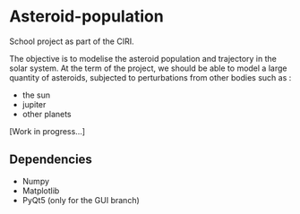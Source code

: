 # Asteroid-population
 
School project as part of the CIRI. 

The objective is to modelise the asteroid population and trajectory in the solar system. At the term of the project, we should be able to model a large quantity of asteroids, subjected to perturbations from other bodies such as :

- the sun
- jupiter
- other planets

[Work in progress...]

## Dependencies 
- Numpy
- Matplotlib
- PyQt5 (only for the GUI branch)
